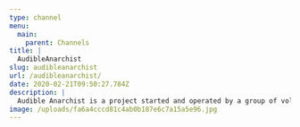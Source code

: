 ```yaml
---
type: channel
menu:
  main:
    parent: Channels
title: |
  AudibleAnarchist
slug: audibleanarchist
url: /audibleanarchist/
date: 2020-02-21T09:50:27.784Z
description: |
  Audible Anarchist is a project started and operated by a group of volunteers that seek to bring important anarchist texts to the audio format.
image: /uploads/fa6a4cccd81c4ab0b187e6c7a15a5e96.jpg
---
```

